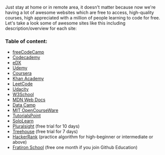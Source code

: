 Just stay at home or in remote area, it doesn't matter because now we're having a lot of awesome websites which are free to access, high-quality courses, high appreciated with a million of people learning to code for free. Let's take a look some of awesome sites like this including description/overview for each site:

### Table of content:

- [freeCodeCamp](https://www.freecodecamp.org/)
- [Codecademy](https://www.codecademy.com/)
- [eDX](https://https://www.edx.org/)
- [Udemy](https://https://www.udemy.com/)
- [Coursera](https://www.coursera.org/)
- [Khan Academy](https://www.khanacademy.org)
- [LeetCode](https://leetcode.com/)
- [Udacity](https://udacity.com/)
- [W3School](https://www.w3schools.com/)
- [MDN Web Docs](https://developer.mozilla.org/)
- [Data Camp](https://datacamp.com/)
- [MIT OpenCourseWare](https://ocw.mit.edu/index.htm/)
- [TutorialsPoint](https://www.tutorialspoint.com/)
- [SoloLearn](https://sololearn.com/)
- [Pluralsight](https://www.pluralsight.com/) (free trial for 10 days)
- [Treehouse](https://treehouse.com/) (free trial for 7 days)
- [HackerRank](https://hackerrank.com/) (practice algorithm for high-beginner or intermediate or above)
- [Fratiron School](https://flatironschool.com/) (free one month if you join Github Education)
